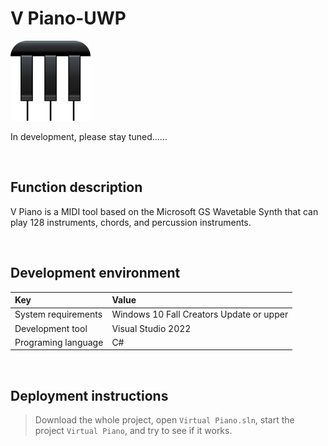 # V Piano-UWP

![](ScreenShot/logo.png)

 
 In development, please stay tuned......


<br/>

## Function description

V Piano is a MIDI tool based on the Microsoft GS Wavetable Synth that can play 128 instruments, chords, and percussion instruments.


<br/>

## Development environment

|Key|Value|
|:-|:-|
|System requirements| Windows 10 Fall Creators Update or upper|
|Development tool|Visual Studio 2022|
|Programing language|C#|


<br/>

## Deployment instructions

> Download the whole project, open `Virtual Piano.sln`, start the project `Virtual Piano`, and try to see if it works.